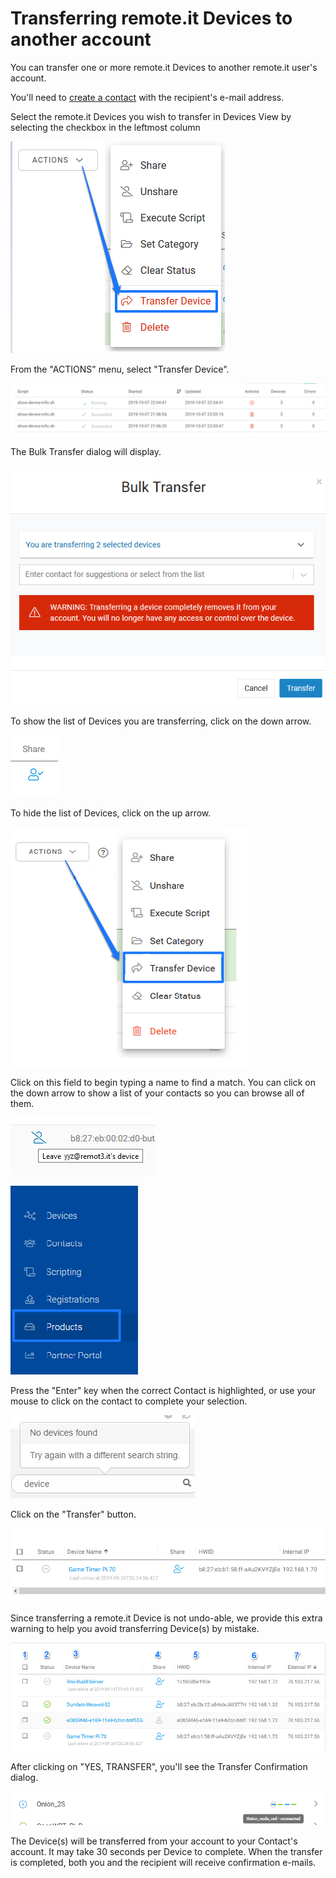 # Transferring remote.it Devices to another account

You can transfer one or more remote.it Devices to another remote.it user's account.

You'll need to [create a contact](managing-contacts/create-a-contact.md) with the recipient's e-mail address.

Select the remote.it Devices you wish to transfer in Devices View by selecting the checkbox in the leftmost column

![](../.gitbook/assets/image%20%28259%29.png)

From the "ACTIONS" menu, select "Transfer Device".

![](../.gitbook/assets/image%20%28273%29.png)

The Bulk Transfer dialog will display.  

![](../.gitbook/assets/image%20%2820%29.png)

To show the list of Devices you are transferring, click on the down arrow.

![](../.gitbook/assets/image%20%28248%29.png)

To hide the list of Devices, click on the up arrow.

![](../.gitbook/assets/image%20%28332%29.png)

Click on this field to begin typing a name to find a match.  You can click on the down arrow to show a list of your contacts so you can browse all of them.

![](../.gitbook/assets/image%20%28198%29.png)

![](../.gitbook/assets/image%20%28116%29.png)

Press the "Enter" key when the correct Contact is highlighted, or use your mouse to click on the contact to complete your selection.

![](../.gitbook/assets/image%20%28400%29.png)

Click on the "Transfer" button.

![](../.gitbook/assets/image%20%28358%29.png)

Since transferring a remote.it Device is not undo-able, we provide this extra warning to help you avoid transferring Device\(s\) by mistake.

![](../.gitbook/assets/image%20%28141%29.png)

After clicking on "YES, TRANSFER", you'll see the Transfer Confirmation dialog.

![](../.gitbook/assets/image%20%28293%29.png)

The Device\(s\) will be transferred from your account to your Contact's account.  It may take 30 seconds per Device to complete.  When the transfer is completed, both you and the recipient will receive confirmation e-mails.

